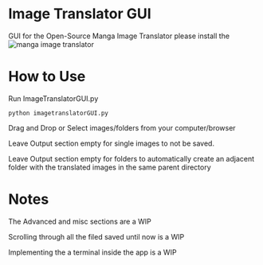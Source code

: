 # Image Translator GUI
 GUI for the Open-Source Manga Image Translator
 please install the ![manga image translator](https://github.com/zyddnys/manga-image-translator/tree/main)

# How to Use
 Run ImageTranslatorGUI.py
 
 ```python imagetranslatorGUI.py```

 Drag and Drop or Select images/folders from your computer/browser
 
 Leave Output section empty for single images to not be saved.
 
 Leave Output section empty for folders to automatically create an adjacent folder with the translated images in the same parent directory


# Notes

 The Advanced and misc sections are a WIP
 
 Scrolling through all the filed saved until now is a WIP
 
 Implementing the a terminal inside the app is a WIP
 
 
